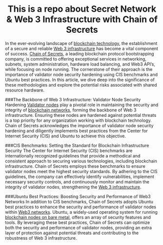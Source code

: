 <h1 align="center">This is a repo about Secret Network & Web 3 Infrastructure with Chain of Secrets</h1>


In the ever-evolving landscape of [blockchain technology](https://www.chainofsecrets.org/blockchain.html), the establishment of a secure and reliable [Web 3 infrastructure](https://www.chainofsecrets.org/web3.html) has become a vital component of success. [Chain of Secrets](https://www.chainofsecrets.org), a leading blockchain protocol bootstrapping company, is committed to offering exceptional services in networking, subnets, system administration, hardware load balancing, and Web3 API’s, while focusing on node running. The cornerstone of their approach is the importance of validator node security hardening using CIS benchmarks and Ubuntu best practices. In this article, we dive deep into the significance of these methodologies and explore the potential risks associated with shared resource hardware.

###The Backbone of Web 3 Infrastructure: Validator Node Security Hardening
[Validator nodes](https://chainofsecrets.org/validator-as-a-service.html) play a pivotal role in maintaining the security and integrity of [blockchain networks](https://www.chainofsecrets.org/blockchain.html), forming the backbone of Web 3 infrastructure. Ensuring these nodes are hardened against potential threats is a top priority for any organization working with blockchain technology. Chain of Secrets acknowledges the importance of validator node security hardening and diligently implements best practices from the Center for Internet Security (CIS) and Ubuntu to achieve this objective.

###CIS Benchmarks: Setting the Standard for Blockchain Infrastructure Security
The Center for Internet Security (CIS) benchmarks are internationally recognized guidelines that provide a methodical and consistent approach to securing various technologies, including blockchain infrastructure. Chain of Secrets employs these benchmarks to ensure validator nodes meet the highest security standards. By adhering to the CIS guidelines, the company can effectively identify vulnerabilities, implement necessary security controls, and continuously monitor and maintain the integrity of validator nodes, strengthening the [Web 3 infrastructure](https://www.chainofsecrets.org/web3.html).

###Ubuntu Best Practices: Boosting Security and Performance of Web3 Networks
In addition to CIS benchmarks, Chain of Secrets adopts Ubuntu best practices to enhance the security and performance of validator nodes within [Web3 networks](https://www.chainofsecrets.org/web3.html). Ubuntu, a widely-used operating system for running [blockchain nodes on bare metal](https://chainofsecrets.org/secure-enc-bar.html), offers an array of security features and tools. By leveraging these best practices, Chain of Secrets can optimize both the security and performance of validator nodes, providing an extra layer of protection against potential threats and contributing to the robustness of Web 3 infrastructure.

